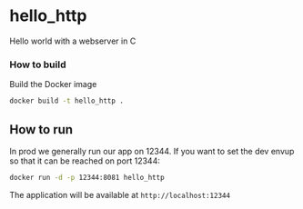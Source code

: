 # hello_http
Hello world with a webserver in C


### How to build

Build the Docker image
```bash
docker build -t hello_http .
```

## How to run
In prod we generally run our app on 12344.  If you want to set the dev envup so that it can be reached on port 12344:

```bash
docker run -d -p 12344:8081 hello_http
```

The application will be available at `http://localhost:12344`


